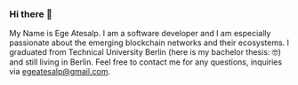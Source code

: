 ### Hi there 	:wave:

My Name is Ege Atesalp. I am a software developer and I am especially passionate about the emerging blockchain networks and their ecosystems. I graduated from Technical University Berlin (here is my bachelor thesis:  :nerd_face:) and still living in Berlin. Feel free to contact me for any questions, inquiries via egeatesalp@gmail.com.

<!--
**EgeAtesalp/EgeAtesalp** is a ✨ _special_ ✨ repository because its `README.md` (this file) appears on your GitHub profile.

Here are some ideas to get you started:

- 🔭 I’m currently working on ...
- 🌱 I’m currently learning ...
- 👯 I’m looking to collaborate on ...
- 🤔 I’m looking for help with ...
- 💬 Ask me about ...
- 📫 How to reach me: ...
- 😄 Pronouns: ...
- ⚡ Fun fact: ...
-->
